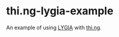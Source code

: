 # thi.ng-lygia-example

An example of using [LYGIA](https://github.com/patriciogonzalezvivo/lygia) with [thi.ng](https://github.com/thi-ng/umbrella).
